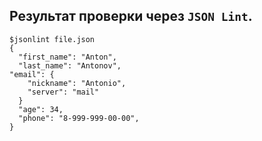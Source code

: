 ## Результат проверки через `JSON Lint`.
```
$jsonlint file.json
{
  "first_name": "Anton",
  "last_name": "Antonov",
"email": {
    "nickname": "Antonio",
    "server": "mail"
  }
  "age": 34,
  "phone": "8-999-999-00-00",
}
```
